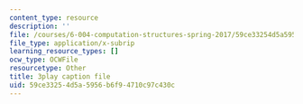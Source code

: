 ```yaml
---
content_type: resource
description: ''
file: /courses/6-004-computation-structures-spring-2017/59ce33254d5a5956b6f94710c97c430c_ffgPLOLPCYU.vtt
file_type: application/x-subrip
learning_resource_types: []
ocw_type: OCWFile
resourcetype: Other
title: 3play caption file
uid: 59ce3325-4d5a-5956-b6f9-4710c97c430c
---
```


